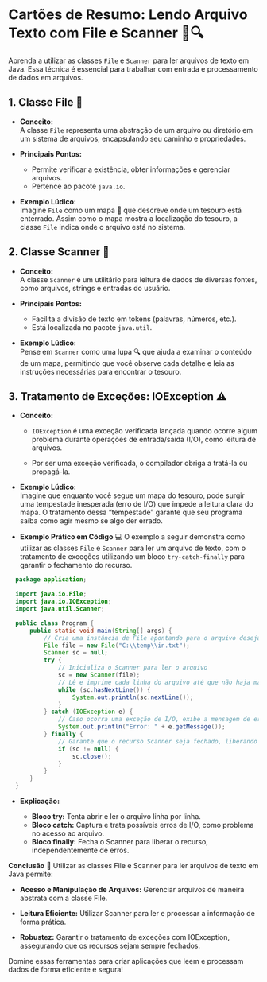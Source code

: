 # Cartões de Resumo: Lendo Arquivo Texto com File e Scanner 📄🔍

  Aprenda a utilizar as classes `File` e `Scanner` para ler arquivos de texto em Java. Essa técnica é essencial para trabalhar com entrada e processamento de dados em arquivos.


## 1. Classe File 📁

  - **Conceito:**  
    A classe `File` representa uma abstração de um arquivo ou diretório em um sistema de arquivos, encapsulando seu caminho e propriedades.
    
  - **Principais Pontos:**  
    - Permite verificar a existência, obter informações e gerenciar arquivos.
    - Pertence ao pacote `java.io`.

  - **Exemplo Lúdico:**  
    Imagine `File` como um mapa 📜 que descreve onde um tesouro está enterrado. Assim como o mapa mostra a localização do tesouro, a classe `File` indica onde o arquivo está no sistema.


## 2. Classe Scanner 🔎

  - **Conceito:**  
    A classe `Scanner` é um utilitário para leitura de dados de diversas fontes, como arquivos, strings e entradas do usuário.  
  - **Principais Pontos:**  
    - Facilita a divisão de texto em tokens (palavras, números, etc.).  
    - Está localizada no pacote `java.util`.

  - **Exemplo Lúdico:**  
    Pense em `Scanner` como uma lupa 🔍 que ajuda a examinar o conteúdo de um mapa, permitindo que você observe cada detalhe e leia as instruções necessárias para encontrar o tesouro.


## 3. Tratamento de Exceções: IOException ⚠️

  - **Conceito:**  
    - `IOException` é uma exceção verificada lançada quando ocorre algum problema durante operações de entrada/saída (I/O), como leitura de arquivos.
    
    - Por ser uma exceção verificada, o compilador obriga a tratá-la ou propagá-la.

  - **Exemplo Lúdico:**  
    Imagine que enquanto você segue um mapa do tesouro, pode surgir uma tempestade inesperada (erro de I/O) que impede a leitura clara do mapa. O tratamento dessa “tempestade” garante que seu programa saiba como agir mesmo se algo der errado.


  - **Exemplo Prático em Código** 💻
    O exemplo a seguir demonstra como utilizar as classes `File` e `Scanner` para ler um arquivo de texto, com o tratamento de exceções utilizando um bloco `try-catch-finally` para garantir o fechamento do recurso.

  ```java
    package application;

    import java.io.File;
    import java.io.IOException;
    import java.util.Scanner;

    public class Program {
        public static void main(String[] args) {
            // Cria uma instância de File apontando para o arquivo desejado
            File file = new File("C:\\temp\\in.txt");
            Scanner sc = null;
            try {
                // Inicializa o Scanner para ler o arquivo
                sc = new Scanner(file);
                // Lê e imprime cada linha do arquivo até que não haja mais linhas
                while (sc.hasNextLine()) {
                    System.out.println(sc.nextLine());
                }
            } catch (IOException e) {
                // Caso ocorra uma exceção de I/O, exibe a mensagem de erro
                System.out.println("Error: " + e.getMessage());
            } finally {
                // Garante que o recurso Scanner seja fechado, liberando memória e evitando vazamentos
                if (sc != null) {
                    sc.close();
                }
            }
        }
    }
  ```

  - **Explicação:**

    - **Bloco try:** Tenta abrir e ler o arquivo linha por linha.
    - **Bloco catch:** Captura e trata possíveis erros de I/O, como problema no acesso ao arquivo.
    - **Bloco finally:** Fecha o Scanner para liberar o recurso, independentemente de erros.

**Conclusão** 🏁
  Utilizar as classes File e Scanner para ler arquivos de texto em Java permite:

  - **Acesso e Manipulação de Arquivos:** Gerenciar arquivos de maneira abstrata com a classe File.

  - **Leitura Eficiente:** Utilizar Scanner para ler e processar a informação de forma prática.

  - **Robustez:** Garantir o tratamento de exceções com IOException, assegurando que os recursos sejam sempre fechados.

Domine essas ferramentas para criar aplicações que leem e processam dados de forma eficiente e segura! 

